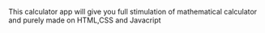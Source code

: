 This calculator app will give you full stimulation of mathematical calculator and purely made on HTML,CSS and Javacript   
